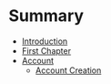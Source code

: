 # Summary

* [Introduction](README.md)
* [First Chapter](chapter1.md)
* [Account](account.md)
  * [Account Creation](account/asd.md)

